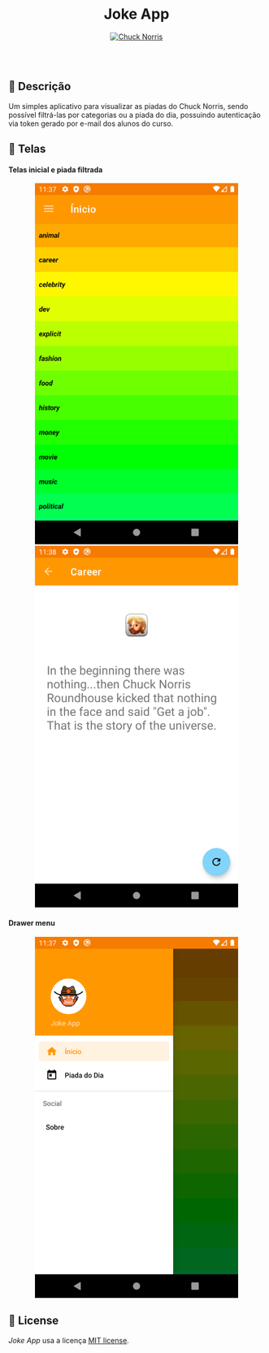 <h1 align="center">
  Joke App
</h1>
<p align="center">
  <a href="https://developer.android.com/kotlin?hl=pt-br" target="blank">
   <img src="https://api.chucknorris.io/img/chucknorris_logo_coloured_small@2x.png" width="320" alt="Chuck Norris" />
  </a>
</p>
</br>
</br>

## 📝 Descrição
Um simples aplicativo para visualizar as piadas do Chuck Norris, sendo possível filtrá-las por categorias ou a piada do dia, possuindo autenticação via token gerado por e-mail dos alunos do curso.


## 🚀 Telas
#### Telas inicial e piada filtrada 
<div align="center">
    <img src="/app/screenshots/home.png" width="400px"</img> 
    <img src="/app/screenshots/joke.png" width="400px"</img>
</div>

#### Drawer menu
<div align="center">
    <img src="/app/screenshots/menu.png" width="400px"</img> 
</div>

## :pushpin: License
<i>Joke App</i> usa a licença [MIT license](LICENSE).
